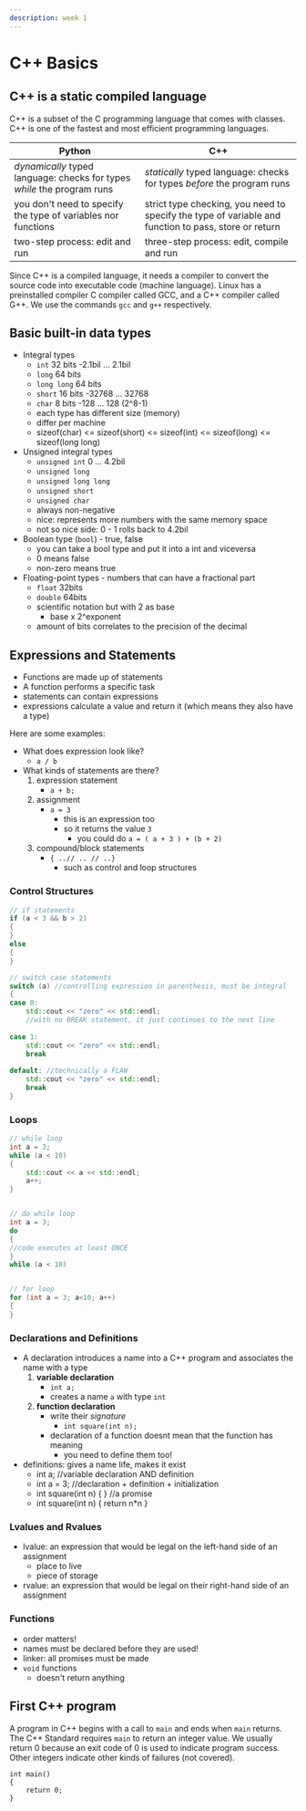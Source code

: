 ```yaml
---
description: week 1
---
```


# C++ Basics

## C++ is a static compiled language

C++ is a subset of the C programming language that comes with classes. C++ is one of the fastest and most efficient programming languages.&#x20;

| Python                                                                  | C++                                                                                                   |
| ----------------------------------------------------------------------- | ----------------------------------------------------------------------------------------------------- |
| _dynamically_ typed language: checks for types _while_ the program runs | _statically_ typed language: checks for types _before_ the program runs                               |
| you don't need to specify the type of variables nor functions           | strict type checking, you need to specify the type of variable and function to pass, store or  return |
| two-step process: edit and run                                          | three-step process: edit, compile and run                                                             |

Since C++ is a compiled language, it needs a compiler to convert the source code into executable code (machine language). Linux has a preinstalled compiler C compiler called GCC, and a C++ compiler called G++. We use the commands `gcc` and `g++` respectively.

## Basic built-in data types

* Integral types&#x20;
  * `int` 32 bits -2.1bil ... 2.1bil
  * `long` 64 bits
  * `long long` 64 bits
  * `short` 16 bits -32768 ... 32768
  * `char` 8 bits -128 ... 128 (2^8-1)
  * each type has different size (memory)
  * differ per machine&#x20;
  * sizeof(char) <= sizeof(short) <= sizeof(int) <= sizeof(long) <= sizeof(long long)
* Unsigned integral types&#x20;
  * `unsigned int` 0 ... 4.2bil
  * `unsigned long`
  * `unsigned long long`
  * `unsigned short`
  * `unsigned char`
  * always non-negative &#x20;
  * nice: represents more numbers with the same memory space
  * not so nice side: 0 - 1 rolls back to 4.2bil&#x20;
* Boolean type (`bool`) - true, false
  * you can take a bool type and put it into a int and viceversa&#x20;
  * 0 means false&#x20;
  * non-zero means true
* Floating-point types - numbers that can have a fractional part
  * `float` 32bits
  * `double` 64bits
  * scientific notation but with 2 as base
    * base x 2^exponent
  * amount of bits correlates to the precision of the decimal

## Expressions and Statements

* Functions are made up of statements&#x20;
* A function performs a specific task&#x20;
* statements can contain expressions&#x20;
* expressions calculate a value and return it (which means they also have a type)

Here are some examples:

* What does expression look like?
  * `a / b`
* What kinds of statements are there?
  1. expression statement&#x20;
     * `a + b;`
  2. assignment
     * `a = 3`&#x20;
       * this is an expression too&#x20;
       * so it returns the value `3`
         * you could do `a = ( a + 3 ) + (b + 2)`
  3. compound/block statements
     * `{ ..// .. // ..}`
       * such as control and loop structures

### Control Structures

```cpp
// if statements
if (a < 3 && b > 2)
{
}
else
{
}

// switch case statements
switch (a) //controlling expression in parenthesis, must be integral
{
case 0:
    std::cout << "zero" << std::endl;
    //with no BREAK statement, it just continues to the next line
    
case 1:
    std::cout << "zero" << std::endl;
    break
    
default: //technically a FLAW
    std::cout << "zero" << std::endl;
    break
}
```

### Loops

```cpp
// while loop
int a = 3;
while (a < 10)
{
    std::cout << a << std::endl;
    a++;
}


// do while loop
int a = 3;
do
{
//code executes at least ONCE
}
while (a < 10)


// for loop
for (int a = 3; a<10; a++)
{
} 
```

### Declarations and Definitions&#x20;

* A declaration introduces a name into a C++ program and associates the name with a type
  1. **variable declaration**&#x20;
     * `int a;`&#x20;
     * creates a name `a` with type `int`&#x20;
  2. **function declaration**&#x20;
     * write their _signature_&#x20;
       * `int square(int n);`&#x20;
     * declaration of a function doesnt mean that the function has meaning&#x20;
       * you need to define them too!
* definitions: gives a name life, makes it exist
  * int a; //variable declaration AND definition&#x20;
  * int a = 3; //declaration + definition + initialization&#x20;
  * int square(int n) { } //a promise
  * int square(int n) { return n\*n }

### Lvalues and Rvalues

* lvalue: an expression that would be legal on the left-hand side of an assignment&#x20;
  * place to live&#x20;
  * piece of storage
* rvalue: an expression that would be legal on their right-hand side of an assignment

### Functions

* order matters!&#x20;
* names must be declared before they are used!&#x20;
* linker: all promises must be made
* `void` functions&#x20;
  * doesn't return anything



## First C++ program

A program in C++ begins with a call to `main` and ends when `main` returns. The C++ Standard requires `main` to return an integer value. We usually return 0 because an exit code of 0 is used to indicate program success. Other integers indicate other kinds of failures (not covered).

```
int main()
{
    return 0;
}
```



